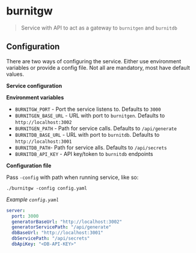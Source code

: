 # burnitgw

> Service with API to act as a gateway to `burnitgen` and `burnitdb`

## Configuration

There are two ways of configuring the service. Either use environment
variables or provide a config file. Not all are mandatory, most
have default values.

**Service configuration**

**Environment variables**

* `BURNITGW_PORT` - Port the service listens to. Defaults to `3000`
* `BURNITGEN_BASE_URL` - URL with port to `burnitgen`. Defaults to `http://localhost:3002`
* `BURNITGEN_PATH` - Path for service calls. Defaults to `/api/generate`
* `BURNITDB_BASE_URL` - URL with port to `burnitdb`. Defaults to `http://localhost:3001`
* `BURNITDB_PATH`- Path for service alls. Defaults to `/api/secrets`
* `BURNITDB_API_KEY` - API key/token to `burnitdb` endpoints

**Configuration file**

Pass `-config` with path when running service, like so:
```
./burnitgw -config config.yaml
```

*Example `config.yaml`*

```yaml
server:
  port: 3000
  generatorBaseUrl: "http://localhost:3002"
  generatorServicePath: "/api/generate"
  dbBaseUrl: "http://localhost:3001"
  dbServicePath: "/api/secrets"
  dbApiKey: "<DB-API-KEY>"
```

